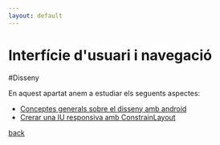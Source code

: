 ```yaml
---
layout: default
---
```


# Interfície d'usuari i navegació 

#Disseny

En aquest apartat anem a estudiar els seguents aspectes:

- [Conceptes generals sobre el disseny amb android](./pages/descripcioGeneral.html)
- [Crerar una IU responsiva amb ConstrainLayout](./pages/constrainLayout.html)



[back](../..)